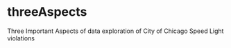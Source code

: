 # threeAspects
Three Important Aspects of data exploration of City of Chicago Speed Light violations
